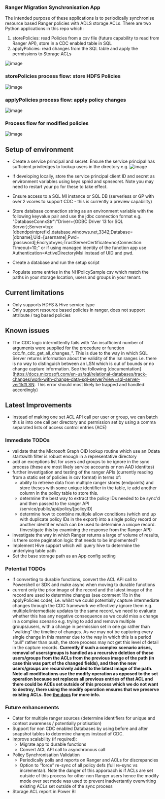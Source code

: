 ### Ranger Migration Synchronisation App

The intended purpose of these applications is to periodically synchronise resource based Ranger policies with ADLS storage ACLs. There are two Python applications in this repo which:
1. storePolicies: read Policies from a csv file (future capability to read from Ranger API), store in a CDC enabled table in SQL
2. applyPolicies: read changes from the SQL table and apply the permissions to Storage ACLs

![image](https://user-images.githubusercontent.com/5063077/118630985-fa8ec400-b7c6-11eb-9831-5dcaabbf8ab4.png)

### storePolicies process flow: store HDFS Policies

![image](https://user-images.githubusercontent.com/5063077/118631057-0d08fd80-b7c7-11eb-9626-0ed6259bfd96.png)

### applyPolicies process flow: apply policy changes

![image](https://user-images.githubusercontent.com/5063077/118631114-185c2900-b7c7-11eb-9dda-c92fcef405a3.png)

### Process flow for modified policies

![image](https://user-images.githubusercontent.com/5063077/119273763-4c3eb080-bc04-11eb-91ed-993f313a06c5.png)

## Setup of environment
- Create a service principal and secret. Ensure the service principal has sufficient priviledges to lookup users in the directory e.g.
![image](https://user-images.githubusercontent.com/5063077/124998868-0a978700-e045-11eb-93f2-ce271fe24029.png)

- If developing locally, store the service principal client ID and secret as environment variables using keys spnid and spnsecret. Note you may need to restart your pc for these to take effect.
- Ensure access to a SQL MI instance or SQL DB (serverless or GP with over 2 vcores to support CDC - this is currently a preview capability)
- Store database connection string as an environment variable with the following keyvalue pair and use the jdbc connection format e.g. "DatabaseConnxStr":"Driver={ODBC Driver 13 for SQL Server};Server=tcp:[dbendpointprefix].database.windows.net,3342;Database=[dbname];Uid=[username];Pwd=[password];Encrypt=yes;TrustServerCertificate=no;Connection Timeout=10;" or if using managed identity of the function app use Authentication=ActiveDirectoryMsi instead of UID and pwd.

- Create a database and run the setup script
- Populate some entries in the NHPolicySample csv which match the paths in your storage location, users and groups in your tenant.

## Current limitations
- Only supports HDFS & Hive service type
- Only support resource based policies in ranger, does not support attribute / tag based policies

## Known issues
- The CDC logic intermittently fails with "An insufficient number of arguments were supplied for the procedure or function cdc.fn_cdc_get_all_changes_". This is due to the way in which SQL Server returns information about the validity of the lsn ranges i.e. there is no way to distinguish between an LSN which is out of bounds or no change capture information. See the following [documentation](https://docs.microsoft.com/en-us/sql/relational-databases/track-changes/work-with-change-data-sql-server?view=sql-server-ver15#LSN. This error should most likely be trapped and handled accordingly)

## Latest Improvements
- Instead of making one set ACL API call per user or group, we can batch this is into one call per directory and permission set by using a comma separated lists of access control entries (ACE)

### Immediate TODOs
- validate that the Microsoft Graph OID lookup routine which use an Odata startswith filter is robust enough in a representative directory
- add an exceptions list for users and groups to be ignore in the sync process (these are most likely service accounts or non AAD identites)
- further investigation and testing of the ranger APIs (currently reading from a static set of policies in csv format) in terms of:
  - ability to retreive data from multiple ranger stores (endpoints) and store theses with some unique identifier in the table, ie add another column in the policy table to store this.
  - determine the best way to extract the policy IDs needed to be sync'd and then passed to the ranger API /service/public/api/policy/[policyID]
  - determine how to combine multiple allow conditions (which end up with duplicate policy IDs in the export) into a single policy record or another identifier which can be used to determine a unique record. (Investigate this by examining the response from the Ranger API)
- investigate the way in which Ranger returns a large of volume of results, is there some pagination logic that needs to be implemented?
- Implement Hive support which will query hive to determine the underlying table path
- Set the base storage path as an App config setting

### Potential TODOs
- If converting to durable functions, convert the ACL API call to Powershell or SDK and make async when moving to durable functions
- current only the prior image of the record and the latest image of the record are used to determine changes (see comment 11b in the applyPolicies code), i.e. whilst we could potentially capture intermediate changes through the CDC framework we effectively ignore them e.g. multiple/intermediate updates to the same record, we need to evaluate whether this has any negative consequence as we could miss a change in a complex scenario e.g. trying to add and remove multiple groups/users, with a change in permission set in one go rather than "walking" the timeline of changes. As we may not be capturing every single change in this manner due to the way in which this is a period "pull" rather than push, the store process may not get this level of detail in the capture records. **Currently if such a complex scenario arises, removal of users/groups is handled as a recursive deletion of these users/groups from the ACLs from the previous image of the path (in case this was part of the changed fields), and then the new users/groups are recursively added to the latest image of the path. Note all modifications use the modify operation as opposed to the set operation because set replaces all previous entries of that ACL and there could be ACEs set outside of this process which we do not want to destroy, there using the modify operation ensures that we preserve existing ACLs. See [the docs](https://docs.microsoft.com/en-us/rest/api/storageservices/datalakestoragegen2/path/update) for more info.**


### Future enhancements
- Cater for multiple ranger sources (determine identifiers for unique and context awareness / potentially priotisation)
- Support for non CDC enabled Databases by using before and after snapshot tables to determine changes instead of CDC.
- Improve scalability (if required):
  - Migrate app to durable functions
  - Convert ACL API call to asynchronous call
- Policy Synchronisation Validation
  - Periodically polls and reports on Ranger and ACLs for discrepancies
  - Option to “force” re-sync of all policy defs (full re-sync vs incremental). Note the danger of this apporoach is if ACLs are set outside of this process for other non Ranger users hence the modify mode over set mode was used to prevent inadvertantly overwriting existing ACLs set outside of the sync process
- Storage ACL report in Power BI



